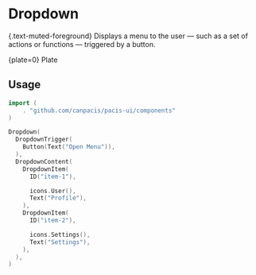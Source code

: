 # Dropdown

{.text-muted-foreground}
Displays a menu to the user — such as a set of actions or functions — triggered by a button.

{plate=0}
Plate

## Usage

```go
import (
	. "github.com/canpacis/pacis-ui/components"
)
```

```go
Dropdown(
  DropdownTrigger(
    Button(Text("Open Menu")),
  ),
  DropdownContent(
    DropdownItem(
      ID("item-1"),

      icons.User(),
      Text("Profile"),
    ),
    DropdownItem(
      ID("item-2"),

      icons.Settings(),
      Text("Settings"),
    ),
  ),
)
```